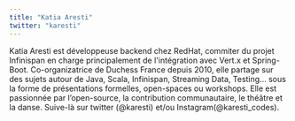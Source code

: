 ```yaml
---
title: "Katia Aresti"
twitter: "karesti"
---
```


Katia Aresti est développeuse backend chez RedHat, commiter du projet
Infinispan en charge principalement de l'intégration avec Vert.x et
Spring-Boot. Co-organizatrice de Duchess France depuis 2010, elle
partage sur des sujets autour de Java, Scala, Infinispan, Streaming
Data, Testing... sous la forme de présentations formelles, open-spaces
ou workshops. Elle est passionnée par l’open-source, la contribution
communautaire, le théâtre et la danse. Suive-là sur twitter (@karesti)
et/ou Instagram(@karesti\_codes).
